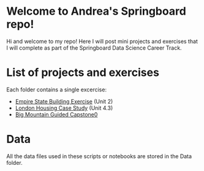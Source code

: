# Welcome to Andrea's Springboard repo!

Hi and welcome to my repo! Here I will post mini projects and exercises that I will complete as part of the Springboard Data Science Career Track. 




# List of projects and exercises
Each folder contains a single excercise:
  - [Empire State Building Exercise](EmpireStateBuilding/README.md) (Unit 2)
 - [London Housing Case Study](LondonHousing/README.md) (Unit 4.3)
 - [Big Mountain Guided Capstone0](GuidedCapstone/README.md)


# Data

All the data files used in these scripts or notebooks are stored in the Data folder.
